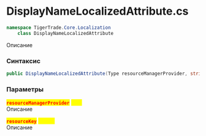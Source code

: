 
# DisplayNameLocalizedAttribute.cs
```csharp
namespace TigerTrade.Core.Localization  
    class DisplayNameLocalizedAttribute
```

Описание

### Синтаксис
```csharp
public DisplayNameLocalizedAttribute(Type resourceManagerProvider, string resourceKey)
```

### Параметры
<mark style="color:red;">**`resourceManagerProvider`**</mark> <mark style="color:yellow;">`Type`</mark>  
 Описание  
  
<mark style="color:red;">**`resourceKey`**</mark> <mark style="color:yellow;">`string`</mark>  
 Описание  
  

                    
                    